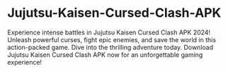 # Jujutsu-Kaisen-Cursed-Clash-APK
Experience intense battles in Jujutsu Kaisen Cursed Clash APK 2024! Unleash powerful curses, fight epic enemies, and save the world in this action-packed game. Dive into the thrilling adventure today. Download Jujutsu Kaisen Cursed Clash APK now for an unforgettable gaming experience!
